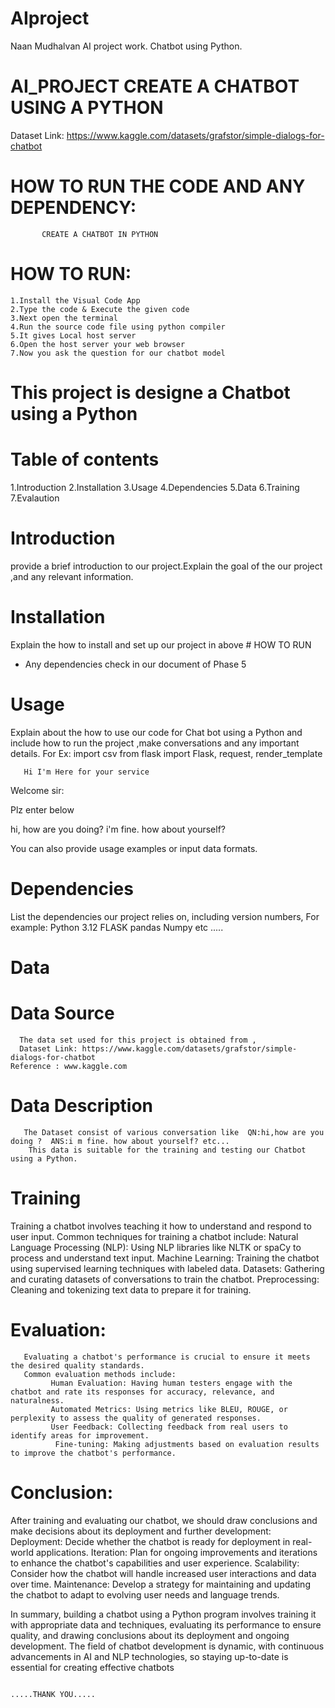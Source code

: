 # AIproject
Naan Mudhalvan AI project work.
Chatbot using Python.
# AI_PROJECT CREATE A CHATBOT USING A PYTHON


Dataset Link: https://www.kaggle.com/datasets/grafstor/simple-dialogs-for-chatbot

# HOW TO RUN THE CODE AND ANY DEPENDENCY:
           CREATE A CHATBOT IN PYTHON
# HOW TO RUN:
    1.Install the Visual Code App 
    2.Type the code & Execute the given code
    3.Next open the terminal
    4.Run the source code file using python compiler
    5.It gives Local host server
    6.Open the host server your web browser
    7.Now you ask the question for our chatbot model
    

# This project is designe a Chatbot using a Python


 # Table of contents
 1.Introduction
 2.Installation
 3.Usage
 4.Dependencies
 5.Data
 6.Training
 7.Evalaution

 # Introduction
  provide a brief introduction to our project.Explain the goal of the our project ,and any relevant information.
# Installation
  Explain the how to install and set up our project in above # HOW TO RUN
  - Any  dependencies check in our document of Phase 5
 # Usage 
   Explain about the how to use our code for Chat bot using a Python and include how to run the project ,make conversations and any important details.
   For Ex:
          import csv
          from flask import Flask, request, render_template


       Hi I'm Here for your service
Welcome sir:

Plz enter below

hi, how are you doing?
i'm fine. how about yourself?   

 You can also provide usage examples or input data formats.

# Dependencies
  List the dependencies our project relies on, including version numbers, For example:
    Python 3.12
    FLASK
    pandas
    Numpy
    etc .....
 # Data
  # Data Source
      The data set used for this project is obtained from ,
      Dataset Link: https://www.kaggle.com/datasets/grafstor/simple-dialogs-for-chatbot
    Reference : www.kaggle.com

  # Data Description
       The Dataset consist of various conversation like  QN:hi,how are you doing ?  ANS:i m fine. how about yourself? etc...
        This data is suitable for the training and testing our Chatbot using a Python.

 # Training
Training a chatbot involves teaching it how to understand and respond to user input.
Common techniques for training a chatbot include:
       Natural Language Processing (NLP): Using NLP libraries like NLTK or spaCy to process and understand text input.
       Machine Learning: Training the chatbot using supervised learning techniques with labeled data.
       Datasets: Gathering and curating datasets of conversations to train the chatbot.
       Preprocessing: Cleaning and tokenizing text data to prepare it for training.

 # Evaluation:
 
       Evaluating a chatbot's performance is crucial to ensure it meets the desired quality standards. 
       Common evaluation methods include:
             Human Evaluation: Having human testers engage with the chatbot and rate its responses for accuracy, relevance, and naturalness.
             Automated Metrics: Using metrics like BLEU, ROUGE, or perplexity to assess the quality of generated responses.
             User Feedback: Collecting feedback from real users to identify areas for improvement.
              Fine-tuning: Making adjustments based on evaluation results to improve the chatbot's performance.
  # Conclusion:

After training and evaluating our chatbot, we should draw conclusions and make decisions about its deployment and further development:
     Deployment: Decide whether the chatbot is ready for deployment in real-world applications.
     Iteration: Plan for ongoing improvements and iterations to enhance the chatbot's capabilities and user experience.
     Scalability: Consider how the chatbot will handle increased user interactions and data over time.
     Maintenance: Develop a strategy for maintaining and updating the chatbot to adapt to evolving user needs and language trends. 


In summary, building a chatbot using a Python program involves training it with appropriate data and techniques, evaluating its performance to ensure quality, and drawing conclusions about its deployment and ongoing development. The field of chatbot development is dynamic, with continuous advancements in AI and NLP technologies, so staying up-to-date is essential for creating effective chatbots

                                                                           .....THANK YOU.....

             
              
    
